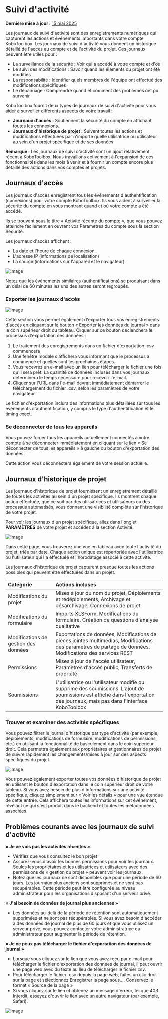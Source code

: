 # Suivi d'activité
**Dernière mise à jour :** <a href="https://github.com/kobotoolbox/docs/blob/d6f09be2d6f022db661e2a4d9da0b962db44633e/source/activity_logs.md" class="reference">15 mai 2025</a>

Les journaux de suivi d'activité sont des enregistrements numériques qui capturent les actions et événements importants dans votre compte KoboToolbox. Les journaux de suivi d'activité vous donnent un historique détaillé de l'accès au compte et de l'activité du projet.
Ces journaux peuvent être utiles pour :

-   La surveillance de la sécurité : Voir qui a accédé à votre compte et d'où
-   Le suivi des modifications : Savoir quand les éléments du projet ont été modifiés
-   La responsabilité : Identifier quels membres de l'équipe ont effectué des modifications spécifiques
-   Le dépannage : Comprendre quand et comment des problèmes ont pu survenir

KoboToolbox fournit deux types de journaux de suivi d'activité pour vous aider à surveiller différents aspects de votre travail :

-   **Journaux d'accès :** Soutiennent la sécurité du compte en affichant toutes les connexions.
-   **Journaux d'historique de projet :** Suivent toutes les actions et modifications effectuées par n'importe quelle utilisatrice ou utilisateur au sein d'un projet spécifique et de ses données.


<p class="note">
  <b>Remarque :</b> Les journaux de suivi d'activité sont un ajout relativement récent à KoboToolbox. Nous travaillons activement à l'expansion de ces fonctionnalités dans les mois à venir et à fournir un compte encore plus détaillé des actions dans vos comptes et projets.
</p>

## Journaux d'accès

Les journaux d'accès enregistrent tous les événements d'authentification (connexions) pour votre compte KoboToolbox. Ils vous aident à surveiller la sécurité du compte en vous montrant quand et où votre compte a été accédé.

Ils se trouvent sous le titre « Activité récente du compte », que vous pouvez atteindre facilement en ouvrant vos Paramètres du compte sous la section Sécurité.

Les journaux d'accès affichent :

-   La date et l'heure de chaque connexion
-   L'adresse IP (informations de localisation)
-   La source (informations sur l'appareil et le navigateur)

![image](/images/activity_logs/Logs-image01.jpg)

Notez que les événements similaires (authentifications) se produisant dans un délai de 60 minutes les uns des autres seront regroupés.

### Exporter les journaux d'accès

![image](images/activity_logs/Logs-image02.jpg)

Cette section vous permet également d'exporter tous vos enregistrements d'accès en cliquant sur le bouton « Exporter les données du journal » dans le coin supérieur droit du tableau. Cliquer sur ce bouton déclenchera le processus d'exportation des données :
1. Le traitement des enregistrements dans un fichier d'exportation .csv commencera
2. Une fenêtre modale s'affichera vous informant que le processus a commencé et quelles sont les prochaines étapes.
3. Vous recevrez un e-mail avec un lien pour télécharger le fichier une fois qu'il sera prêt. La quantité de données incluses dans vos journaux déterminera le temps nécessaire pour recevoir l'e-mail.
4. Cliquer sur l'URL dans l'e-mail devrait immédiatement démarrer le téléchargement du fichier .csv, selon les paramètres de votre navigateur.

Le fichier d'exportation inclura des informations plus détaillées sur tous les événements d'authentification, y compris le type d'authentification et le timing exact.

### Se déconnecter de tous les appareils

Vous pouvez forcer tous les appareils actuellement connectés à votre compte à se déconnecter immédiatement en cliquant sur le lien « Se déconnecter de tous les appareils » à gauche du bouton d'exportation des données.

Cette action vous déconnectera également de votre session actuelle.

## Journaux d'historique de projet

Les journaux d'historique de projet fournissent un enregistrement détaillé de toutes les activités au sein d'un projet spécifique. Ils montrent chaque action effectuée, que ce soit par des utilisatrices et utilisateurs ou des processus automatisés, vous donnant une visibilité complète sur l'historique de votre projet.

Pour voir les journaux d'un projet spécifique, allez dans l'onglet **PARAMÈTRES** de votre projet et accédez à la section Activité.

![image](/images/activity_logs/Logs-image3.jpg)

Dans cette page, vous trouverez une vue en tableau avec toute l'activité du projet, triée par date. Chaque action unique est répertoriée avec l'utilisatrice ou l'utilisateur qui l'a effectuée et l'horodatage associé à cette activité.

Les journaux d'historique de projet capturent presque toutes les actions possibles qui peuvent être effectuées dans un projet.

| Catégorie                      | Actions incluses                                                                                                                                                 |
| :------------------------------| :----------------------------------------------------------------------------------------------------------------------------------------------------------------|
| Modifications du projet        | Mises à jour du nom du projet, Déploiements et redéploiements, Archivage et désarchivage, Connexions de projet                                                  |
| Modifications du formulaire    | Imports XLSForm, Modifications du formulaire, Création de questions d'analyse qualitative                                                                        |
| Modifications de gestion des données | Exportations de données, Modifications de pièces jointes multimédias, Modifications des paramètres de partage de données, Modifications des services REST |
| Permissions                    | Mises à jour de l'accès utilisateur, Paramètres d'accès public, Transferts de propriété                                                                         |
| Soumissions                    | L'utilisatrice ou l'utilisateur modifie ou supprime des soumissions. L'ajout de soumissions est affiché dans l'exportation des journaux, mais pas dans l'interface KoboToolbox |

### Trouver et examiner des activités spécifiques

Vous pouvez filtrer le journal d'historique par type d'activité (par exemple, déploiements, modifications de formulaire, modifications de permissions, etc.) en utilisant la fonctionnalité de basculement dans le coin supérieur droit. Cela permettra également aux propriétaires et gestionnaires de projet de suivre rapidement les changements/mises à jour sur des aspects spécifiques du projet.

![image](/images/activity_logs/Logs-GIF01.gif)

Vous pouvez également exporter toutes vos données d'historique de projet en utilisant le bouton d'exportation dans le coin supérieur droit de votre tableau.
Si vous avez besoin de plus d'informations sur une activité spécifique, cliquez simplement sur « Voir les détails » pour une vue étendue de cette entrée. Cela affichera toutes les informations sur cet événement, révélant ce qui s'est produit dans le backend et toutes les métadonnées associées.

## Problèmes courants avec les journaux de suivi d'activité

**« Je ne vois pas les activités récentes »**
-   Vérifiez que vous consultez le bon projet
-   Assurez-vous d'avoir les bonnes permissions pour voir les journaux. Seules les propriétaires et les utilisatrices et utilisateurs avec des permissions de « gestion du projet » peuvent voir les journaux.
-   Notez que les journaux ne sont disponibles que pour une période de 60 jours. Les journaux plus anciens sont supprimés et ne sont pas récupérables. Cette période peut être configurée au niveau administrateur pour les organisations disposant d'un serveur privé.

**« J'ai besoin de données de journal plus anciennes »**
-   Les données au-delà de la période de rétention sont automatiquement supprimées et ne sont pas récupérables. Si vous avez besoin d'accéder à des données de journal de plus de 60 jours et que vous utilisez un serveur privé, vous pouvez contacter votre administratrice ou administrateur pour augmenter la période de rétention.

**« Je ne peux pas télécharger le fichier d'exportation des données de journal »**
-   Lorsque vous cliquez sur le lien que vous avez reçu par e-mail pour télécharger le fichier d'exportation des données de journal, il peut ouvrir une page web avec du texte au lieu de télécharger le fichier csv.
-   Pour télécharger le fichier .csv depuis la page web, faites un clic droit sur la page et sélectionnez Enregistrer la page sous…. Conservez le format « Source de la page »
-   Si vous cliquez sur le lien et obtenez un message d'erreur, tel que 403 Interdit, essayez d'ouvrir le lien avec un autre navigateur (par exemple, Safari).

![image](/images/getting_started_organization_feature/organizations_project_views.gif)